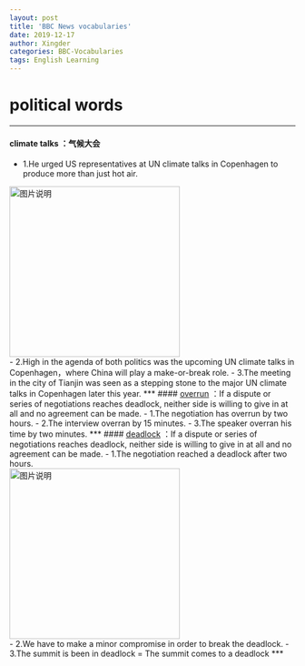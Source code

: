 ```yaml
---
layout: post
title: 'BBC News vocabularies'
date: 2019-12-17
author: Xingder
categories: BBC-Vocabularies
tags: English Learning
---
```


# political words
***
#### climate talks ：气候大会
- 1.He urged US representatives at UN climate talks in Copenhagen to produce more than just hot air.
<div>
<img src="http://photocdn.sohu.com/20091218/Img269057648.JPG" height="300px" alt="图片说明" > </div>
- 2.High in the agenda of both politics was the upcoming UN climate talks in Copenhagen，where China will play a make-or-break role.
- 3.The meeting in the city of Tianjin was seen as a stepping stone to the major UN climate talks in Copenhagen later this year.
***
#### <a href="http://www.iciba.com/overrun" target="_blank">overrun</a> ：If a dispute or series of negotiations reaches deadlock, neither side is willing to give in at all and no agreement can be made.
- 1.The negotiation has overrun by two hours.
- 2.The interview overran by 15 minutes.
- 3.The speaker overran his time by two minutes.
***
#### <a href="http://www.iciba.com/deadlock" target="_blank">deadlock</a> ：If a dispute or series of negotiations reaches deadlock, neither side is willing to give in at all and no agreement can be made.
- 1.The negotiation reached a deadlock after two hours.
<div>
<img src="https://sa.kapamilya.com/absnews/abscbnnews/media/2018/news/08/07/20170722-danilo-suarez-md.jpg?ext=.jpg" height="300px" alt="图片说明" > </div>
- 2.We have to make a  minor compromise in order to break the deadlock.
- 3.The summit is been in deadlock = The summit comes to a deadlock
***



